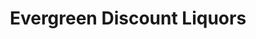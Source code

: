 ---
title: "Evergreen Discount Liquors"
url: /evergreen/evergreen-discount-liquors/
shop: Spirituosen
---
